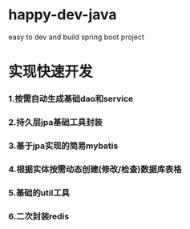 # happy-dev-java
easy to dev and build spring boot project

# 实现快速开发

### 1.按需自动生成基础dao和service

### 2.持久层jpa基础工具封装

### 3.基于jpa实现的简易mybatis

### 4.根据实体按需动态创建(修改/检查)数据库表格

### 5.基础的util工具

### 6.二次封装redis
